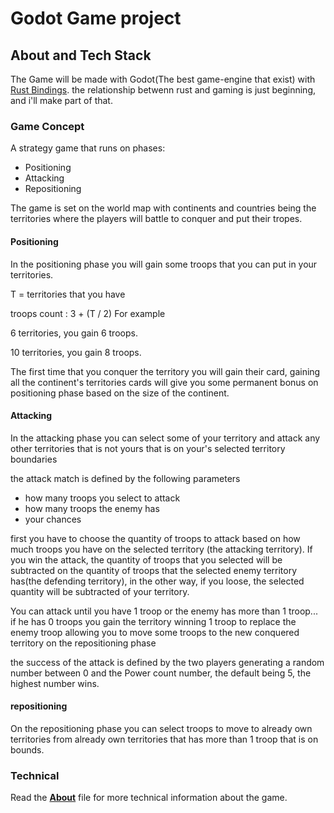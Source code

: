# Godot Game project

## About and Tech Stack

The Game will be made with Godot(The best game-engine that exist) with [Rust Bindings]((https://godot-rust.github.io/)).
the relationship betwenn rust and gaming is just beginning, and i'll make part of that.

### Game Concept

A strategy game that runs on phases:
 - Positioning
 - Attacking
 - Repositioning

The game is set on the world map with continents and countries being the territories where the players will battle to conquer and put their tropes.

#### Positioning

In the positioning phase you will gain some troops that you can put in your territories.

T = territories that you have


troops count : 3 + (T / 2)
For example  

6 territories, you gain 6 troops.

10 territories, you gain 8 troops.

The first time that you conquer the territory you will gain their card, gaining all the continent's territories cards will give you some permanent bonus on positioning phase based on the size of the continent.

#### Attacking

In the attacking phase you can select some of your territory and attack any other territories that is not yours that is on your's selected territory boundaries

the attack match is defined by the following parameters

- how many troops you select to attack
- how many troops the enemy has
- your chances

first you have to choose the quantity of troops to attack based on how much troops you have on the selected territory (the attacking territory).
If you win the attack, the quantity of troops that you selected will be subtracted on the quantity of troops that the selected enemy territory has(the defending territory), in the other way, if you loose, the selected quantity will be subtracted of your territory.

You can attack until you have 1 troop or the enemy has more than 1 troop... if he has 0 troops you gain the territory winning 1 troop to replace the enemy troop allowing you to move some troops to the new conquered territory on the repositioning phase

the success of the attack is defined by the two players generating a random number between 0 and the Power count number, the default being 5, the highest number wins.

#### repositioning

On the repositioning phase you can select troops to move to already own territories from already own territories that has more than 1 troop that is on bounds. 

### Technical

  Read the **[About](./game/ABOUT.md)** file for more technical information about the game.
